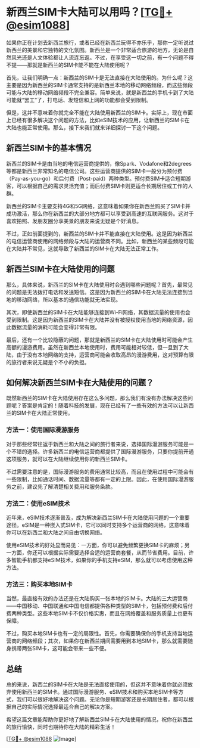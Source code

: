 # 新西兰SIM卡大陆可以用吗？[[TG💪+ @esim1088](https://t.me/s/esim1088)]

如果你正在计划去新西兰旅行，或者已经在新西兰玩得不亦乐乎，那你一定听说过新西兰的美景和它独特的文化氛围。新西兰是一个非常适合旅游的地方，无论是自然风光还是人文体验都让人流连忘返。不过，在享受这一切之前，有一个问题不得不提——那就是新西兰的SIM卡能不能在大陆使用呢？

首先，让我们明确一点：新西兰的SIM卡是无法直接在大陆使用的。为什么呢？这主要是因为新西兰的SIM卡通常支持的是新西兰本地的移动网络频段，而这些频段可能与大陆的移动网络频段不完全兼容。简单来说，就是新西兰的手机卡到了大陆可能就“罢工”了，打电话、发短信和上网的功能都会受到限制。

但是，这并不意味着你就完全不能在大陆使用新西兰的SIM卡。实际上，现在市面上已经有很多解决这个问题的方法，比如eSIM技术的应用，让新西兰的SIM卡在大陆也能正常使用。那么，接下来我们就来详细探讨一下这个问题。

## 新西兰SIM卡的基本情况

新西兰的SIM卡是由当地的电信运营商提供的，像Spark、Vodafone和2degrees等都是新西兰非常知名的电信公司。这些运营商提供的SIM卡一般分为预付费（Pay-as-you-go）和后付费（Post-paid）两种类型。预付费SIM卡适合短期游客，可以根据自己的需求灵活充值；而后付费SIM卡则更适合长期居住或工作的人群。

新西兰的SIM卡主要支持4G和5G网络，这意味着如果你在新西兰购买了SIM卡并成功激活，那么你在新西兰的大部分地方都可以享受到高速的互联网服务。这对于喜欢拍照、发朋友圈分享美景的朋友来说无疑是个好消息。

不过，正如前面提到的，新西兰的SIM卡并不能直接在大陆使用。这是因为新西兰的电信运营商使用的网络频段与大陆的运营商不同。比如，新西兰的某些频段可能在大陆并不常见，这就导致了新西兰的SIM卡在大陆无法正常工作。

## 新西兰SIM卡在大陆使用的问题

那么，具体来说，新西兰的SIM卡在大陆使用时会遇到哪些问题呢？首先，最常见的问题是无法拨打电话和发送短信。这是因为新西兰的SIM卡在大陆无法连接到当地的移动网络，所以基本的通信功能就无法实现。

其次，即使新西兰的SIM卡在大陆能够连接到Wi-Fi网络，其数据流量的使用也会受到限制。这是因为新西兰的SIM卡在大陆并没有被授权使用当地的网络资源，因此数据流量的消耗可能会变得非常有限。

最后，还有一个比较隐蔽的问题，那就是新西兰的SIM卡在大陆使用时可能会产生高额的漫游费用。虽然在新西兰本地使用时，费用可能相对较低，但一旦到了大陆，由于没有本地网络的支持，运营商可能会收取高昂的漫游费用，这对预算有限的旅行者来说无疑是个不小的负担。

## 如何解决新西兰SIM卡在大陆使用的问题？

既然新西兰的SIM卡在大陆使用存在这么多问题，那么我们有没有办法解决这些问题呢？答案是肯定的！随着科技的发展，现在已经有了一些有效的方法可以让新西兰的SIM卡在大陆正常使用。

### 方法一：使用国际漫游服务

对于那些经常往返于新西兰和大陆之间的旅行者来说，选择国际漫游服务可能是一个不错的选择。许多新西兰的电信运营商都提供了国际漫游服务，只要你提前开通这项服务，就可以在大陆继续使用你的新西兰SIM卡。

不过需要注意的是，国际漫游服务的费用通常比较高，而且在使用过程中可能会有一些限制，比如通话时间、数据流量等都有一定的上限。因此，在使用国际漫游服务之前，建议先了解清楚相关费用和服务条款。

### 方法二：使用eSIM技术

近年来，eSIM技术逐渐普及，成为解决新西兰SIM卡在大陆使用问题的一个重要途径。eSIM是一种嵌入式SIM卡，它可以同时支持多个运营商的网络，这意味着你可以在新西兰和大陆之间自由切换网络。

使用eSIM技术的好处显而易见：一方面，你可以避免频繁更换SIM卡的麻烦；另一方面，你还可以根据实际需要选择合适的运营商套餐，从而节省费用。目前，许多智能手机都支持eSIM技术，如果你的手机支持eSIM，那么就可以考虑使用这种方法。

### 方法三：购买本地SIM卡

当然，最直接有效的办法还是在大陆购买一张本地的SIM卡。大陆的三大运营商——中国移动、中国联通和中国电信都提供各种类型的SIM卡，包括预付费和后付费两种类型。这些本地SIM卡不仅价格实惠，而且在网络覆盖和服务质量上也更有保障。

不过，购买本地SIM卡也有一定的局限性。首先，你需要确保你的手机支持当地运营商的网络频段；其次，如果你在新西兰期间需要用到本地SIM卡，那么就需要随身携带两张SIM卡，这可能会带来一些不便。

## 总结

总的来说，新西兰的SIM卡在大陆是无法直接使用的，但这并不意味着你就必须放弃使用新西兰的SIM卡。通过国际漫游服务、eSIM技术和购买本地SIM卡等方式，我们可以很好地解决这个问题。无论你是短期游客还是长期居住者，都可以根据自己的实际情况选择最适合自己的解决方案。

希望这篇文章能帮助你更好地了解新西兰SIM卡在大陆使用的情况，祝你在新西兰的旅行愉快，同时也期待你在大陆的精彩生活！

[[TG💪+ @esim1088](https://t.me/s/esim1088) ![Image](https://i.postimg.cc/4NQfJmqS/Snipaste-2025-05-13-00-14-12.png)]